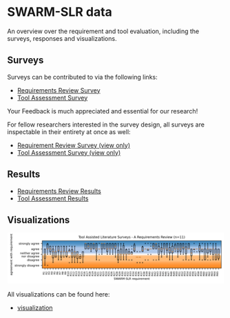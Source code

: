 # SWARM-SLR data
An overview over the requirement and tool evaluation, including the surveys, responses and visualizations.

## Surveys
Surveys can be contributed to via the following links: 
* [Requirements Review Survey](https://survey.uni-hannover.de/index.php/555283?lang=en)
* [Tool Assessment Survey](https://survey.uni-hannover.de/index.php/628237?lang=en)

Your Feedback is much appreciated and essential for our research!

For fellow researchers interested in the survey design, all surveys are inspectable in their entirety at once as well:
* [Requirement Review Survey (view only)](https://html-preview.github.io/?url=https://github.com/borgnetzwerk/tools/blob/main/scripts/SWARM-SLR/data/LimeSurvey%20-%20Tool%20Assisted%20Literature%20Surveys%20-%20A%20Requirements%20Review.html)
* [Tool Assessment Survey (view only)](https://html-preview.github.io/?url=https://github.com/borgnetzwerk/tools/blob/main/scripts/SWARM-SLR/data/LimeSurvey%20-%20Tool%20Assisted%20Literature%20Surveys%20-%20A%20Tool%20Assessment.html)

## Results
* [Requirements Review Results](analysis555283.md)
* [Tool Assessment Results](analysis628237.md)

## Visualizations
![A boxplot showing the survey replies to the survey "Tool Assisted Literature Surveys - A Requirements Review". It depicts a general agreement upon the validity of most of these requirements, with selected dips into disagreement.](<visualization/Tool Assisted Literature Surveys - A Requirements Review.png>)

All visualizations can be found here:
* [visualization](visualization)